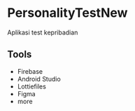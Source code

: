 # PersonalityTestNew
Aplikasi test kepribadian

## Tools
- Firebase
- Android Studio
- Lottiefiles
- Figma
- more
